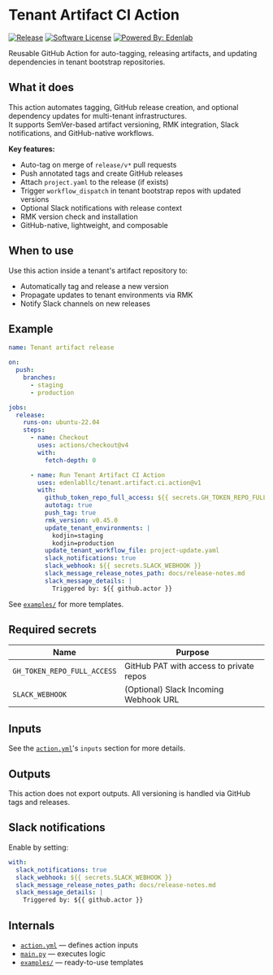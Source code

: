 # Tenant Artifact CI Action

[![Release](https://img.shields.io/github/v/release/edenlabllc/tenant.artifact.ci.action.svg?style=for-the-badge)](https://github.com/edenlabllc/tenant.artifact.ci.action/releases/latest)
[![Software License](https://img.shields.io/github/license/edenlabllc/tenant.artifact.ci.action.svg?style=for-the-badge)](LICENSE)
[![Powered By: Edenlab](https://img.shields.io/badge/powered%20by-edenlab-8A2BE2.svg?style=for-the-badge)](https://edenlab.io)

Reusable GitHub Action for auto-tagging, releasing artifacts, and updating dependencies in tenant bootstrap repositories.

## What it does

This action automates tagging, GitHub release creation, and optional dependency updates for multi-tenant infrastructures.  
It supports SemVer-based artifact versioning, RMK integration, Slack notifications, and GitHub-native workflows.

**Key features:**

- Auto-tag on merge of `release/v*` pull requests
- Push annotated tags and create GitHub releases
- Attach `project.yaml` to the release (if exists)
- Trigger `workflow_dispatch` in tenant bootstrap repos with updated versions
- Optional Slack notifications with release context
- RMK version check and installation
- GitHub-native, lightweight, and composable

## When to use

Use this action inside a tenant's artifact repository to:

- Automatically tag and release a new version
- Propagate updates to tenant environments via RMK
- Notify Slack channels on new releases

## Example

```yaml
name: Tenant artifact release

on:
  push:
    branches:
      - staging
      - production

jobs:
  release:
    runs-on: ubuntu-22.04
    steps:
      - name: Checkout
        uses: actions/checkout@v4
        with:
          fetch-depth: 0

      - name: Run Tenant Artifact CI Action
        uses: edenlabllc/tenant.artifact.ci.action@v1
        with:
          github_token_repo_full_access: ${{ secrets.GH_TOKEN_REPO_FULL_ACCESS }}
          autotag: true
          push_tag: true
          rmk_version: v0.45.0
          update_tenant_environments: |
            kodjin=staging
            kodjin=production
          update_tenant_workflow_file: project-update.yaml
          slack_notifications: true
          slack_webhook: ${{ secrets.SLACK_WEBHOOK }}
          slack_message_release_notes_path: docs/release-notes.md
          slack_message_details: |
            Triggered by: ${{ github.actor }}
```

See [`examples/`](./examples) for more templates.

## Required secrets

| Name                         | Purpose                                   |
|------------------------------|-------------------------------------------|
| `GH_TOKEN_REPO_FULL_ACCESS`  | GitHub PAT with access to private repos   |
| `SLACK_WEBHOOK`              | (Optional) Slack Incoming Webhook URL     |

## Inputs

See the [`action.yml`](./action.yml)'s `inputs` section for more details.

## Outputs

This action does not export outputs. All versioning is handled via GitHub tags and releases.

## Slack notifications

Enable by setting:

```yaml
with:
  slack_notifications: true
  slack_webhook: ${{ secrets.SLACK_WEBHOOK }}
  slack_message_release_notes_path: docs/release-notes.md
  slack_message_details: |
    Triggered by: ${{ github.actor }}
```

## Internals

- [`action.yml`](./action.yml) — defines action inputs  
- [`main.py`](./main.py) — executes logic  
- [`examples/`](./examples) — ready-to-use templates
